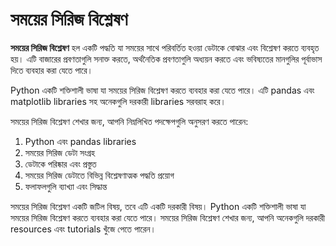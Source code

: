 # সময়ের সিরিজ বিশ্লেষণ
**সময়ের সিরিজ বিশ্লেষণ** হল একটি পদ্ধতি যা সময়ের সাথে পরিবর্তিত হওয়া ডেটাকে বোঝার এবং বিশ্লেষণ করতে ব্যবহৃত হয়। এটি বাজারের প্রবণতাগুলি সনাক্ত করতে, অর্থনৈতিক প্রবণতাগুলি অধ্যয়ন করতে এবং ভবিষ্যতের মানগুলির পূর্বাভাস দিতে ব্যবহার করা যেতে পারে।

Python একটি শক্তিশালী ভাষা যা সময়ের সিরিজ বিশ্লেষণ করতে ব্যবহার করা যেতে পারে। এটি pandas এবং matplotlib libraries সহ অনেকগুলি দরকারী libraries সরবরাহ করে।

সময়ের সিরিজ বিশ্লেষণ শেখার জন্য, আপনি নিম্নলিখিত পদক্ষেপগুলি অনুসরণ করতে পারেন:

1. Python এবং pandas libraries
2. সময়ের সিরিজ ডেটা সংগ্রহ
3. ডেটাকে পরিষ্কার এবং প্রস্তুত
4. সময়ের সিরিজ ডেটাতে বিভিন্ন বিশ্লেষণাত্মক পদ্ধতি প্রয়োগ
5. ফলাফলগুলি ব্যাখ্যা এবং সিদ্ধান্ত

সময়ের সিরিজ বিশ্লেষণ একটি জটিল বিষয়, তবে এটি একটি দরকারী বিষয়। Python একটি শক্তিশালী ভাষা যা সময়ের সিরিজ বিশ্লেষণ করতে ব্যবহার করা যেতে পারে। সময়ের সিরিজ বিশ্লেষণ শেখার জন্য, আপনি অনেকগুলি দরকারী resources এবং tutorials খুঁজে পেতে পারেন।
